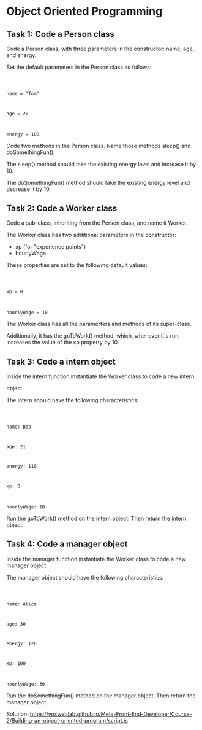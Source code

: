 # Object Oriented Programming

<h2>Task 1: Code a Person class</h2>
<p>Code a Person class, with three parameters in the constructor: name, age, and energy.</p>

<p>Set the default parameters in the Person class as follows:</p>
<code>

name = "Tom"

age = 20

energy = 100
</code>

<p>Code two methods in the Person class. Name those methods sleep() and doSomethingFun().</p>

<p>The sleep() method should take the existing energy level and increase it by 10.</p>

<p>The doSomethingFun() method should take the existing energy level and decrease it by 10.</p>


<h2>Task 2: Code a Worker class</h2>
<p>Code a sub-class, inheriting from the Person class, and name it Worker.</p>

<p>The Worker class has two additional parameters in the constructor:</p>
<ul>
<li>xp (for "experience points")</li>
<li>hourlyWage.</li>
</ul>

<p>These properties are set to the following default values:</p>
<code>

xp = 0

hourlyWage = 10
</code>

<p>The Worker class has all the paramerters and methods of its super-class.</p>

<p>Additionally, it has the goToWork() method, which, whenever it's run, increases the value of the xp property by 10.</p>


<h2>Task 3: Code a intern object</h2>
<p>Inside the intern function instantiate the Worker class to code a new intern </p>object.

<p>The intern should have the following characteristics:</p>
<code>

name: Bob

age: 21

energy: 110

xp: 0

hourlyWage: 10
</code>

<p>Run the goToWork() method on the intern object. Then return the intern object.</p>


<h2>Task 4: Code a manager object</h2>
<p>Inside the manager function instantiate the Worker class to code a new manager object.</p>

<p>The manager object should have the following characteristics:</p>
<code>

name: Alice

age: 30

energy: 120

xp: 100

hourlyWage: 30
</code>

<p>Run the doSomethingFun() method on the manager object. Then return the manager object.</p>

Solution: https://voxweblab.github.io/Meta-Front-End-Developer/Course-2/Building-an-object-oriented-program/script.js
